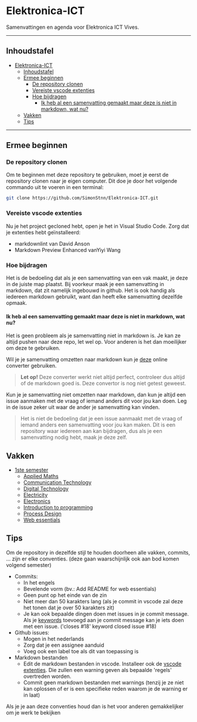 # Elektronica-ICT

Samenvattingen en agenda voor Elektronica ICT Vives.

---

## Inhoudstafel

- [Elektronica-ICT](#elektronica-ict)
  - [Inhoudstafel](#inhoudstafel)
  - [Ermee beginnen](#ermee-beginnen)
    - [De repository clonen](#de-repository-clonen)
    - [Vereiste vscode extenties](#vereiste-vscode-extenties)
    - [Hoe bijdragen](#hoe-bijdragen)
      - [Ik heb al een samenvatting gemaakt maar deze is niet in markdown, wat nu?](#ik-heb-al-een-samenvatting-gemaakt-maar-deze-is-niet-in-markdown-wat-nu)
  - [Vakken](#vakken)
  - [Tips](#tips)

---

## Ermee beginnen

### De repository clonen

Om te beginnen met deze repository te gebruiken, moet je eerst de repository clonen naar je eigen computer. Dit doe je door het volgende commando uit te voeren in een terminal:

```bash
git clone https://github.com/SimonStnn/Elektronica-ICT.git
```

### Vereiste vscode extenties

Nu je het project gecloned hebt, open je het in Visual Studio Code. Zorg dat je extenties hebt geïnstalleerd:

- markdownlint van David Anson
- Markdown Preview Enhanced vanYiyi Wang

### Hoe bijdragen

Het is de bedoeling dat als je een samenvatting van een vak maakt, je deze in de juiste map plaatst. Bij voorkeur maak je een samenvatting in markdown, dat zit namelijk ingebouwd in github. Het is ook handig als iedereen markdown gebruikt, want dan heeft elke samenvatting dezelfde opmaak.

#### Ik heb al een samenvatting gemaakt maar deze is niet in markdown, wat nu?

Het is geen probleem als je samenvatting niet in markdown is. Je kan ze altijd pushen naar deze repo, let wel op. Voor anderen is het dan moeilijker om deze te gebruiken.

Wil je je samenvatting omzetten naar markdown kun je [deze](https://euangoddard.github.io/clipboard2markdown/) online converter gebruiken.
> **Let op!** Deze converter werkt niet altijd perfect, controleer dus altijd of de markdown goed is.
> Deze convertor is nog niet getest geweest.

Kun je je samenvatting niet omzetten naar markdown, dan kun je altijd een issue aanmaken met de vraag of iemand anders dit voor jou kan doen. Leg in de issue zeker uit waar de ander je samenvatting kan vinden.
> Het is niet de bedoeling dat je een issue aanmaakt met de vraag of iemand anders een samenvatting voor jou kan maken. Dit is een repository waar iedereen aan kan bijdragen, dus als je een samenvatting nodig hebt, maak je deze zelf.

## Vakken

- [1ste semester](./semester_1/)
  - [Applied Maths](./semester_1/applied-maths/)
  - [Communication Technology](./semester_1/communication-technology//)
  - [Digital Technology](./semester_1/digital-technology//)
  - [Electricity](./semester_1/electricity/)
  - [Electronics](./semester_1/electronics/)
  - [Introduction to programming](./semester_1/introduction-to-programming/)
  - [Process Design](./semester_1/process-design/)
  - [Web essentials](./semester_1/web-essentials/)

## Tips

Om de repository in dezelfde stijl te houden doorheen alle vakken, commits, … zijn er elke conventies. (deze gaan waarschijnlijk ook aan bod komen volgend semester)

- Commits:
  - In het engels
  - Bevelende vorm (bv.: Add README for web essentials)
  - Geen punt op het einde van de zin
  - Niet meer dan 50 karakters lang (als je commit in vscode zal deze het tonen dat je over 50 karakters zit)
  - Je kan ook bepaalde dingen doen met issues in je commit message. Als je [keywords](https://docs.github.com/en/issues/tracking-your-work-with-issues/linking-a-pull-request-to-an-issue#linking-a-pull-request-to-an-issue-using-a-keyword) toevoegd aan je commit message kan je iets doen met een issue. ('closes #18' keyword closed issue #18)
- Github issues:
  - Mogen in het nederlands
  - Zorg dat je een assignee aanduid
  - Voeg ook een label toe als dit van toepassing is
- Markdown bestanden
  - Edit de markdown bestanden in vscode. Installeer ook de [vscode extenties](#vereiste-vscode-extenties). Die zullen een warning geven als bepaalde 'regels' overtreden worden.
  - Commit geen markdown bestanden met warnings (tenzij je ze niet kan oplossen of er is een specifieke reden waarom je de warning er in laat)

Als je je aan deze conventies houd dan is het voor anderen gemakkelijker om je werk te bekijken

